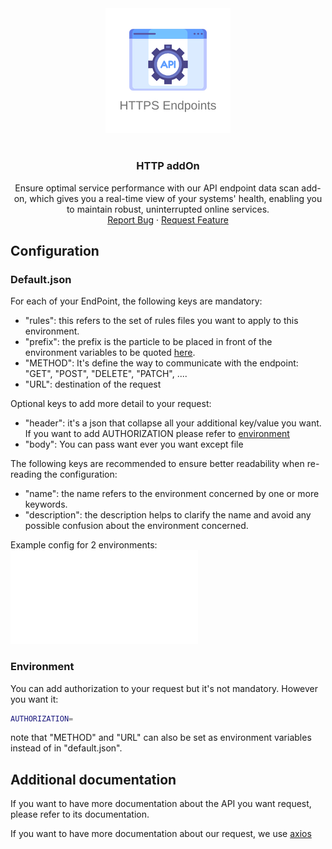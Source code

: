 <div align="center">
    <a href="https://www.kexa.io/addOn/azure">
        <img src="../../images/https-logo.png" alt="Logo" width="200">
    </a>

# <h3 align="center">HTTP addOn</h3>

  <p align="center">
    Ensure optimal service performance with our API endpoint data scan add-on, which gives you a real-time view of your systems' health, enabling you to maintain robust, uninterrupted online services.
    <br />
    <a href="https://github.com/4urcloud/Kexa/issues">Report Bug</a>
    ·
    <a href="https://github.com/4urcloud/Kexa/issues">Request Feature</a>
  </p>
</div>

## Configuration

### Default.json

For each of your EndPoint, the following keys are mandatory:

- "rules": this refers to the set of rules files you want to apply to this environment.
- "prefix": the prefix is the particle to be placed in front of the environment variables to be quoted [here](#environment).
- "METHOD": It's define the way to communicate with the endpoint: "GET", "POST", "DELETE", "PATCH", ....
- "URL": destination of the request

Optional keys to add more detail to your request:

- "header": it's a json that collapse all your additional key/value you want. If you want to add AUTHORIZATION please refer to [environment](#environment)
- "body": You can pass want ever you want except file

The following keys are recommended to ensure better readability when re-reading the configuration:

- "name": the name refers to the environment concerned by one or more keywords.
- "description": the description helps to clarify the name and avoid any possible confusion about the environment concerned.

Example config for 2 environments:
![example config for http](../../config/demo/http.default.json)

### Environment

You can add authorization to your request but it's not mandatory. However you want it:

```bash
AUTHORIZATION=
```

note that "METHOD" and "URL" can also be set as environment variables instead of in "default.json".

## Additional documentation

If you want to have more documentation about the API you want request, please refer to its documentation.

If you want to have more documentation about our request, we use [axios](https://axios-http.com/docs/intro)
